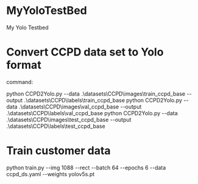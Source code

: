 # MyYoloTestBed
My Yolo Testbed

# Convert CCPD data set to Yolo format
command: 

python CCPD2Yolo.py --data .\datasets\CCPD\images\train_ccpd_base  --output .\datasets\CCPD\labels\train_ccpd_base
python CCPD2Yolo.py --data .\datasets\CCPD\images\val_ccpd_base    --output .\datasets\CCPD\labels\val_ccpd_base
python CCPD2Yolo.py --data .\datasets\CCPD\images\test_ccpd_base   --output .\datasets\CCPD\labels\test_ccpd_base


# Train customer data
python train.py --img 1088 --rect --batch 64 --epochs 6 --data ccpd_ds.yaml --weights yolov5s.pt

